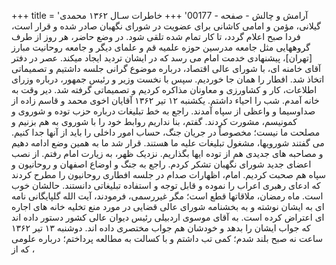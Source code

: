 +++
title = 'آرامش و چالش - صفحه - 00177'
+++
خاطرات سـال ۱۳۶۲ محمدی گیلانی، مؤمن و امامی کاشانی برای عضویت در شورای نگهبان صادر شده و قرار است، فردا صبح اعلام گردد، تا کار تمام شده تلقی شود. در وضع حاضر، هر روز از طرف گروههایی مثل جامعه مدرسین حوزه علمیه قم و علمای دیگر و جامعه روحانیت مبارز [تهران]، پیشنهادی خدمت امام می رسد که در ایشان تردید ایجاد میکند. عصر در دفتر آقای خامنه ای، با شورای عالی اقتصاد، درباره موضوع گرانی جلسه داشتیم و تصمیماتی اتخاذ شد. افطار را همان جا خوردیم. سپس با نخست وزیر و رئیس جمهور، درباره وزرای اطلاعات، کار و کشاورزی و معاونان مذاکره کردیم و تصمیماتی گرفته شد. دیر وقت به خانه آمدم. شب را احیاء داشتم. یکشنبه ۱۲ تیر ۱۳۶۲ آقایان اخوی محمد و قاسم زاده از صداوسیما و واعظی از سپاه آمدند. راجع به خط تبلیغات درباره حزب توده و شوروی و کمونیسم، مشورت کردند. گفتم، بنا نداریم روابط خود را با شوروی به هم بزنیم و مصلحت ما نیست؛ مخصوصاً در جریان جنگ، حساب امور داخلی را باید از آنها جدا کنیم. می گفتند شورویها، مشغول تبلیغات علیه ما هستند. قرار شد ما به همین وضع ادامه دهیم و مصاحبه های جدیدی هم از توده ایها بگذاریم. نزدیک ظهر، به زیارت امام رفتم. از نصب اعضای جدید شورای نگهبان تشکر کردم. راجع به جنگ و اوضاع اصفهان و روحانیون و سپاه هم صحبت کردیم. امام، اظهارات صدام در جلسه افطاری روحانیون را مطرح کردند که ادعای رهبری اعراب را نموده و قابل توجه و استفاده تبلیغاتی دانستند. حالشان خوب است. ماه رمضان، ملاقاتها قطع است؛ مگر غیررسمی، فرمودند، آیت الله گلپایگانی نامه ای به ایشان نوشته و به بخشنامه شورای عالی قضایی در مورد منع تخليه خانه های اجاره ای اعتراض کرده است. به آقای موسوی اردبیلی رئیس دیوان عالی کشور دستور داده اند که جواب ایشان را بدهد و خودشان هم جواب مختصری داده اند. دوشنبه ۱۳ تیر ۱۳۶۲ ساعت نه صبح بلند شدم؛ کمی تب داشتم و با کسالت به مطالعه پرداختم؛ درباره علومی که از ،